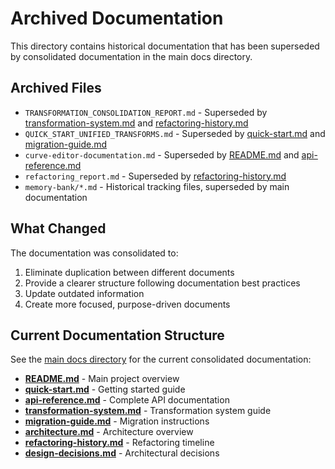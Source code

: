 # Archived Documentation

This directory contains historical documentation that has been superseded by consolidated documentation in the main docs directory.

## Archived Files

- `TRANSFORMATION_CONSOLIDATION_REPORT.md` - Superseded by [transformation-system.md](../transformation-system.md) and [refactoring-history.md](../refactoring-history.md)
- `QUICK_START_UNIFIED_TRANSFORMS.md` - Superseded by [quick-start.md](../quick-start.md) and [migration-guide.md](../migration-guide.md)
- `curve-editor-documentation.md` - Superseded by [README.md](../README.md) and [api-reference.md](../api-reference.md)
- `refactoring_report.md` - Superseded by [refactoring-history.md](../refactoring-history.md)
- `memory-bank/*.md` - Historical tracking files, superseded by main documentation

## What Changed

The documentation was consolidated to:
1. Eliminate duplication between different documents
2. Provide a clearer structure following documentation best practices
3. Update outdated information
4. Create more focused, purpose-driven documents

## Current Documentation Structure

See the [main docs directory](../) for the current consolidated documentation:

- **[README.md](../README.md)** - Main project overview
- **[quick-start.md](../quick-start.md)** - Getting started guide
- **[api-reference.md](../api-reference.md)** - Complete API documentation
- **[transformation-system.md](../transformation-system.md)** - Transformation system guide
- **[migration-guide.md](../migration-guide.md)** - Migration instructions
- **[architecture.md](../architecture.md)** - Architecture overview
- **[refactoring-history.md](../refactoring-history.md)** - Refactoring timeline
- **[design-decisions.md](../design-decisions.md)** - Architectural decisions
